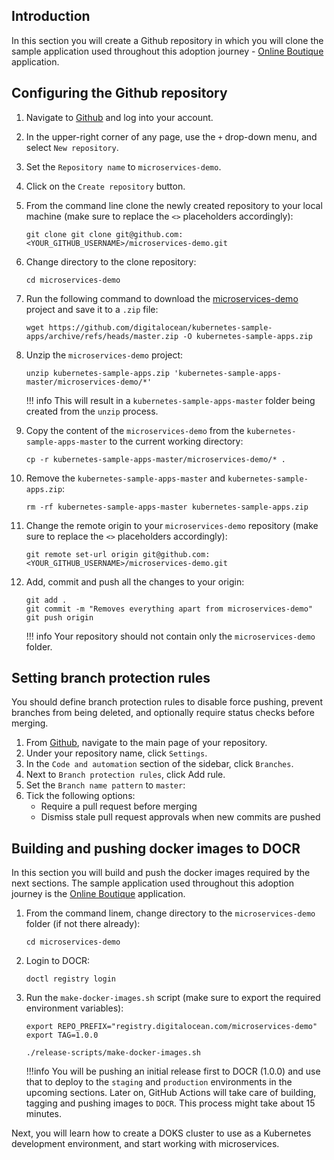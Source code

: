 ## Introduction

In this section you will create a Github repository in which you will clone the sample application used throughout this adoption journey - [Online Boutique](https://github.com/digitalocean/kubernetes-sample-apps/tree/master/microservices-demo) application.

## Configuring the Github repository

1. Navigate to [Github](https://github.com/) and log into your account.
2. In the upper-right corner of any page, use the `+` drop-down menu, and select `New repository`.
3. Set the `Repository name` to `microservices-demo`.
4. Click on the `Create repository` button.
5. From the command line clone the newly created repository to your local machine (make sure to replace the `<>` placeholders accordingly):

    ```shell
    git clone git clone git@github.com:<YOUR_GITHUB_USERNAME>/microservices-demo.git
    ```

6. Change directory to the clone repository:

    ```shell
    cd microservices-demo
    ```

7. Run the following command to download the [microservices-demo](https://github.com/digitalocean/kubernetes-sample-apps/tree/master/microservices-demo) project and save it to a `.zip` file:

    ```shell
    wget https://github.com/digitalocean/kubernetes-sample-apps/archive/refs/heads/master.zip -O kubernetes-sample-apps.zip
    ```

8. Unzip the `microservices-demo` project:

    ```shell
    unzip kubernetes-sample-apps.zip 'kubernetes-sample-apps-master/microservices-demo/*'
    ```

    !!! info
        This will result in a `kubernetes-sample-apps-master` folder being created from the `unzip` process.

9. Copy the content of the `microservices-demo` from the `kubernetes-sample-apps-master` to the current working directory:

    ```shell
    cp -r kubernetes-sample-apps-master/microservices-demo/* .
    ```

10. Remove the `kubernetes-sample-apps-master` and `kubernetes-sample-apps.zip`:

    ```shell
    rm -rf kubernetes-sample-apps-master kubernetes-sample-apps.zip
    ```

11. Change the remote origin to your `microservices-demo` repository (make sure to replace the `<>` placeholders accordingly):

    ```shell
    git remote set-url origin git@github.com:<YOUR_GITHUB_USERNAME>/microservices-demo.git
    ```

12. Add, commit and push all the changes to your origin:

    ```shell
    git add .
    git commit -m "Removes everything apart from microservices-demo"
    git push origin
    ```

    !!! info
        Your repository should not contain only the `microservices-demo` folder.

## Setting branch protection rules

You should define branch protection rules to disable force pushing, prevent branches from being deleted, and optionally require status checks before merging.

1. From [Github](https://github.com/), navigate to the main page of your repository.
2. Under your repository name, click `Settings`.
3. In the `Code and automation` section of the sidebar, click `Branches`.
4. Next to `Branch protection rules`, click Add rule.
5. Set the `Branch name pattern` to `master`:
6. Tick the following options:
    - Require a pull request before merging
    - Dismiss stale pull request approvals when new commits are pushed

## Building and pushing docker images to DOCR

In this section you will build and push the docker images required by the next sections. The sample application used throughout this adoption journey is the [Online Boutique](https://github.com/digitalocean/kubernetes-sample-apps/tree/master/microservices-demo) application.

1. From the command linem, change directory to the `microservices-demo` folder (if not there already):

    ```shell
    cd microservices-demo
    ```

2. Login to DOCR:

    ```shell
    doctl registry login
    ```

3. Run the `make-docker-images.sh` script (make sure to export the required environment variables):

    ```shell
    export REPO_PREFIX="registry.digitalocean.com/microservices-demo"
    export TAG=1.0.0

    ./release-scripts/make-docker-images.sh
    ```

    !!!info
        You will be pushing an initial release first to DOCR (1.0.0) and use that to deploy to the `staging` and `production` environments in the upcoming sections. Later on, GitHub Actions will take care of building, tagging and pushing images to `DOCR`.
        This process might take about 15 minutes.

Next, you will learn how to create a DOKS cluster to use as a Kubernetes development environment, and start working with microservices.
